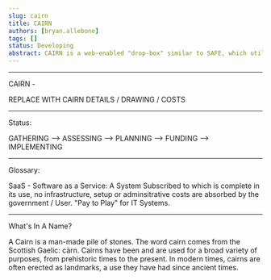 ```yaml
---
slug: cairn
title: CAIRN
authors: [bryan.allebone]
tags: []
status: Developing
abstract: CAIRN is a web-enabled "drop-box" similar to SAFE, which utilizies FEDRAMP IL4 Box.com for a one-way, secure, and private submission of documents to Command Staff & Leadership.
---
```


<!--truncate-->

---

CAIRN - 

REPLACE WITH CAIRN DETAILS / DRAWING / COSTS

---

Status:

GATHERING --> ASSESSING --> PLANNING --> FUNDING --> IMPLEMENTING

---

Glossary:

SaaS - Software as a Service: A System Subscribed to which is complete in its use, no infrastructure, setup or adminsitrative costs are absorbed by the government / User. "Pay to Play" for IT Systems.

---

What's In A Name?

A Cairn is a man-made pile of stones. The word cairn comes from the Scottish Gaelic: càrn. Cairns have been and are used for a broad variety of purposes, from prehistoric times to the present. In modern times, cairns are often erected as landmarks, a use they have had since ancient times.